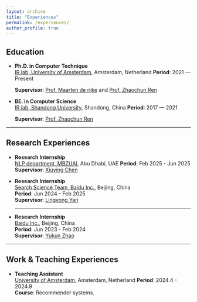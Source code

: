 ```yaml
---
layout: archive
title: "Experiences"
permalink: /experiences/
author_profile: true
---
```


## Education

- **Ph.D. in Computer Technique**  
  [IR lab, University of Amsterdam](https://irlab.science.uva.nl/), Amsterdam, Netherland
  **Period**: 2021 — Present
  
  **Supervisor**: [Prof. Maarten de rijke](https://staff.fnwi.uva.nl/m.derijke/) and [Prof. Zhaochun Ren](https://renzhaochun.github.io/)  

- **BE. in Computer Science**  
  [IR lab, Shandong University](https://ir.sdu.edu.cn/index_en.htm), Shandong, China
  **Period**: 2017 — 2021
  
  **Supervisor**: [Prof. Zhaochun Ren](https://renzhaochun.github.io/)  
---

## Research Experiences

- **Research Internship**  
  [NLP department, MBZUAI](https://mbzuai.ac.ae/research-department/natural-language-processing-department/), Abu Dhabi, UAE 
  **Period**: Feb 2025 - Jun 2025  
  **Supervisor**: [Xiuying Chen](https://iriscxy.github.io/)

- **Research Internship**  
  [Search Science Team, Baidu Inc.](https://ir.baidu.com/), Beijing, China  
  **Period**: Jun 2024 - Feb 2025  
  **Supervisor**: [Lingyong Yan](https://yanlingyong.net/)
    
  ---
- **Research Internship**  
  [Baidu Inc.](https://ir.baidu.com/), Beijing, China  
  **Period**: Jun 2023 - Feb 2024  
  **Supervisor**: [Yukun Zhao](https://scholar.google.com/citations?user=7EI-gJAAAAAJ&hl=en&oi=sra)
    
---

## Work & Teaching Experiences

- **Teaching Assistant**  
  [University of Amsterdam](https://irlab.science.uva.nl/), Amsterdam, Netherland
  **Period**: 2024.4 - 2024.9  
  **Course**: Recommender systems.  
